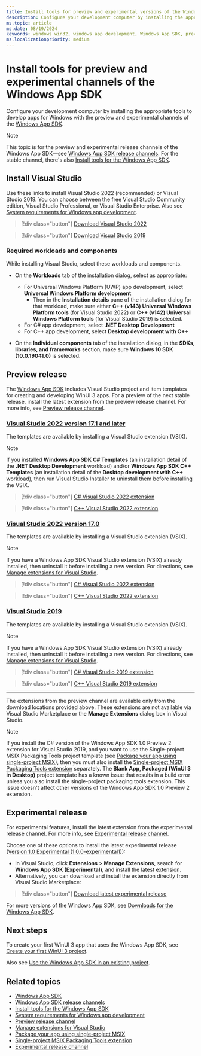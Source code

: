 ```yaml
---
title: Install tools for preview and experimental versions of the Windows App SDK
description: Configure your development computer by installing the appropriate tools to develop apps for Windows by using the preview and experimental channels of the [Windows App SDK](./index.md).
ms.topic: article
ms.date: 08/19/2024
keywords: windows win32, windows app development, Windows App SDK, preview, experimental
ms.localizationpriority: medium
---
```


# Install tools for preview and experimental channels of the Windows App SDK

Configure your development computer by installing the appropriate tools to develop apps for Windows with the preview and experimental channels of the [Windows App SDK](./index.md).

> [!NOTE]
> This topic is for the preview and experimental release channels of the Windows App SDK&mdash;see [Windows App SDK release channels](./release-channels.md). For the stable channel, there's also [Install tools for the Windows App SDK](./set-up-your-development-environment.md).

## Install Visual Studio

Use these links to install Visual Studio 2022 (recommended) or Visual Studio 2019. You can choose between the free Visual Studio Community edition, Visual Studio Professional, or Visual Studio Enterprise. Also see [System requirements for Windows app development](system-requirements.md).

> [!div class="button"]
> [Download Visual Studio 2022](/visualstudio/releases/2022/release-notes)

> [!div class="button"]
> [Download Visual Studio 2019](/visualstudio/releases/2019/release-notes)

### Required workloads and components

While installing Visual Studio, select these workloads and components.

* On the **Workloads** tab of the installation dialog, select as appropriate:
  * For Universal Windows Platform (UWP) app development, select **Universal Windows Platform development**
    * Then in the **Installation details** pane of the installation dialog for that workload, make sure either **C++ (v143) Universal Windows Platform tools** (for Visual Studio 2022) or **C++ (v142) Universal Windows Platform tools** (for Visual Studio 2019) is selected.
  * For C# app development, select **.NET Desktop Development**
  * For C++ app development, select **Desktop development with C++**

* On the **Individual components** tab of the installation dialog, in the **SDKs, libraries, and frameworks** section, make sure **Windows 10 SDK (10.0.19041.0)** is selected.

## Preview release

The [Windows App SDK](index.md) includes Visual Studio project and item templates for creating and developing WinUI 3 apps. For a preview of the next stable release, install the latest extension from the preview release channel. For more info, see [Preview release channel](preview-channel.md).

### [Visual Studio 2022 version 17.1 and later](#tab/vs-2022-17-1)

The templates are available by installing a Visual Studio extension (VSIX).

> [!NOTE]
> If you installed **Windows App SDK C# Templates** (an installation detail of the **.NET Desktop Development** workload) and/or **Windows App SDK C++ Templates** (an installation detail of the **Desktop development with C++** workload), then run Visual Studio Installer to uninstall them before installing the VSIX.

> [!div class="button"]
> [C# Visual Studio 2022 extension](https://aka.ms/windowsappsdk/1.0-preview3/extension/VS2022/csharp)

> [!div class="button"]
> [C++ Visual Studio 2022 extension](https://aka.ms/windowsappsdk/1.0-preview3/extension/VS2022/cpp)

### [Visual Studio 2022 version 17.0](#tab/vs-2022-17)

The templates are available by installing a Visual Studio extension (VSIX).

> [!NOTE]
> If you have a Windows App SDK Visual Studio extension (VSIX) already installed, then uninstall it before installing a new version. For directions, see [Manage extensions for Visual Studio](/visualstudio/ide/finding-and-using-visual-studio-extensions).

> [!div class="button"]
> [C# Visual Studio 2022 extension](https://aka.ms/windowsappsdk/1.0-preview3/extension/VS2022/csharp)

> [!div class="button"]
> [C++ Visual Studio 2022 extension](https://aka.ms/windowsappsdk/1.0-preview3/extension/VS2022/cpp)

### [Visual Studio 2019](#tab/vs-2019)

The templates are available by installing a Visual Studio extension (VSIX).

> [!NOTE]
> If you have a Windows App SDK Visual Studio extension (VSIX) already installed, then uninstall it before installing a new version. For directions, see [Manage extensions for Visual Studio](/visualstudio/ide/finding-and-using-visual-studio-extensions).

> [!div class="button"]
> [C# Visual Studio 2019 extension](https://aka.ms/windowsappsdk/1.0-preview3/extension/VS2019/csharp)

> [!div class="button"]
> [C++ Visual Studio 2019 extension](https://aka.ms/windowsappsdk/1.0-preview3/extension/VS2019/cpp)

---

The extensions from the preview channel are available only from the download locations provided above. These extensions are not available via Visual Studio Marketplace or the **Manage Extensions** dialog box in Visual Studio.

> [!NOTE]
> If you install the C# version of the Windows App SDK 1.0 Preview 2 extension for Visual Studio 2019, and you want to use the Single-project MSIX Packaging Tools project template (see [Package your app using single-project MSIX](./single-project-msix.md)), then you must also install the [Single-project MSIX Packaging Tools extension](https://marketplace.visualstudio.com/items?itemName=ProjectReunion.MicrosoftSingleProjectMSIXPackagingTools) separately. The **Blank App, Packaged (WinUI 3 in Desktop)** project template has a known issue that results in a build error unless you also install the single-project packaging tools extension. This issue doesn't affect other versions of the Windows App SDK 1.0 Preview 2 extension.

## Experimental release

For experimental features, install the latest extension from the experimental release channel. For more info, see [Experimental release channel](experimental-channel.md).

Choose one of these options to install the latest experimental release ([Version 1.0 Experimental (1.0.0-experimental1)](release-notes-archive/experimental-channel-1.0.md#version-10-experimental-100-experimental1)):

* In Visual Studio, click **Extensions** > **Manage Extensions**, search for **Windows App SDK (Experimental)**, and install the latest extension.
* Alternatively, you can download and install the extension directly from Visual Studio Marketplace:

> [!div class="button"]
> [Download latest experimental release](https://aka.ms/windowsappsdk/experimental-vsix)

For more versions of the Windows App SDK, see [Downloads for the Windows App SDK](downloads.md).

## Next steps

To create your first WinUI 3 app that uses the Windows App SDK, see [Create your first WinUI 3 project](../winui/winui3/create-your-first-winui3-app.md).

Also see [Use the Windows App SDK in an existing project](use-windows-app-sdk-in-existing-project.md).

## Related topics

* [Windows App SDK](./index.md)
* [Windows App SDK release channels](./release-channels.md)
* [Install tools for the Windows App SDK](./set-up-your-development-environment.md)
* [System requirements for Windows app development](system-requirements.md)
* [Preview release channel](preview-channel.md)
* [Manage extensions for Visual Studio](/visualstudio/ide/finding-and-using-visual-studio-extensions)
* [Package your app using single-project MSIX](./single-project-msix.md)
* [Single-project MSIX Packaging Tools extension](https://marketplace.visualstudio.com/items?itemName=ProjectReunion.MicrosoftSingleProjectMSIXPackagingTools)
* [Experimental release channel](experimental-channel.md)